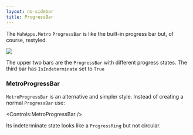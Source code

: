```yaml
---
layout: no-sidebar
title: ProgressBar
---
```


The `MahApps.Metro` `ProgressBar` is like the built-in progress bar but, of course, restyled.

![]({{site.baseurl}}/images/progressbar.png)

The upper two bars are the `ProgressBar` with different progress states. The third bar has `IsIndeterminate` set to `True`

### MetroProgressBar

`MetroProgressBar` is an alternative and simpler style. Instead of creating a normal `ProgressBar` use:

<Controls:MetroProgressBar />

Its indeterminate state looks like a `ProgressRing` but not circular.